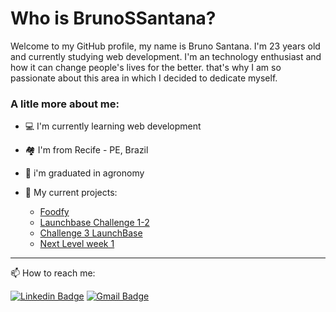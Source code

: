 # Who is BrunoSSantana?

Welcome to my GitHub profile, my name is Bruno Santana. I'm 23 years old and currently studying web development. I'm an technology enthusiast and how it can change people's lives for the better. that's why I am so passionate about this area in which I decided to dedicate myself.

<!--
**BrunoSSantana/BrunoSSantana** is a ✨ _special_ ✨ repository because its `README.md` (this file) appears on your GitHub profile.
-->
### A litle more about me:

- 💻 I'm currently learning web development

- 🏘️ I'm from Recife - PE, Brazil

- 🌱 i'm graduated in agronomy

- 🚀 My current projects:

  - [Foodfy](https://github.com/BrunoSSantana/Foodfy)
  - [Launchbase Challenge 1-2](https://github.com/BrunoSSantana/Desafios_LaunchBase)
  - [Challenge 3 LaunchBase](https://github.com/BrunoSSantana/Launchbase-Rocketseat-Desafio-3-Iniciando-no-Beck-end)
  - [Next Level week 1](https://github.com/BrunoSSantana/Next-level-week)

---
📫 How to reach me:

[![Linkedin Badge](https://img.shields.io/badge/brunosantanas-blue?style=flat-square&logo=Linkedin&logoColor=white&link=https://www.linkedin.com/in/bruno-santanas/)](https://www.linkedin.com/in/bruno-santanas/)
[![Gmail Badge](https://img.shields.io/badge/-brunoosouzas@gmail.com-c14438?style=flat-square&logo=Gmail&logoColor=white&link=mailto:brunoosouzas@gmail.com)](mailto:brunoosouzas@gmail.com)

<!-- links -->



